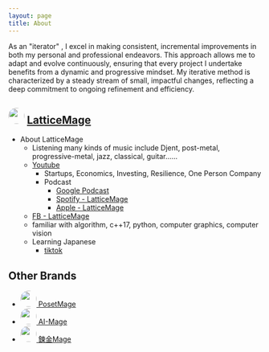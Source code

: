 ```yaml
---
layout: page
title: About
---
```


<style>
img {
  border-radius: 50%; /* Creates the circle shape */
  object-fit: cover; /* Ensures the image covers the area and maintains aspect ratio */
}
</style>

As an "iterator" , I excel in making consistent, incremental improvements in both my personal and professional endeavors. This approach allows me to adapt and evolve continuously, ensuring that every project I undertake benefits from a dynamic and progressive mindset. My iterative method is characterized by a steady stream of small, impactful changes, reflecting a deep commitment to ongoing refinement and efficiency.

## <img src="https://posetmage.com/Images/Icon/LatticeMage_t.png" Height="32" /> [LatticeMage](https://lattice.posetmage.com)
* About LatticeMage
    * Listening many kinds of music include Djent, post-metal, progressive-metal, jazz, classical, guitar......
    * [Youtube](https://youtube.com/@LatticeMage)
      * Startups, Economics, Investing, Resilience, One Person Company
      * Podcast
        * [Google Podcast](https://podcasts.google.com/feed/aHR0cHM6Ly9hbmNob3IuZm0vcy9kY2Q0MDYwYy9wb2RjYXN0L3Jzcw)
        * [Spotify - LatticeMage](https://podcasters.spotify.com/pod/show/latticemage/)
        * [Apple - LatticeMage](https://podcasts.apple.com/tw/podcast/latticemage/id1693061816)
    * [FB - LatticeMage](https://www.facebook.com/latticemage)
  * familiar with algorithm, c++17, python, computer graphics, computer vision
  * Learning Japanese
    * [tiktok](https://www.tiktok.com/@latticemage)

## Other Brands
* <a href="https://posetmage.com"><img src="https://posetmage.com/Images/Icon/PosetMage_t.png" Height="32" /> PosetMage</a>
*  <a href="https://ai.posetmage.com"><img src="https://posetmage.com/Images/AIMage/LOGO.png" Height="32" /> AI-Mage</a>
* <a href="https://alchemy.posetmage.com"><img src="https://posetmage.com/Images/Icon/AlchemyMage_t.png" Height="32" /> 鍊金Mage</a>

